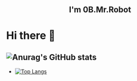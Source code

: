 <h2 align = "center"> I'm  0B.Mr.Robot </h2>

<!--
**0bRobot/0bRobot** is a ✨ _special_ ✨ repository because its `README.md` (this file) appears on your GitHub profile.

Here are some ideas to get you started:

- 🔭 I’m currently working on ...
- 🌱 I’m currently learning ...
- 👯 I’m looking to collaborate on ...
- 🤔 I’m looking for help with ...
- 💬 Ask me about ...
- 📫 How to reach me: ...
- 😄 Pronouns: ...
- ⚡ Fun fact: ...
-->
# Hi there 👋

![Anurag's GitHub stats](https://github-readme-stats.vercel.app/api?username=0bRobot&show_icons=true&theme=tokyonight) 
---
- [![Top Langs](https://github-readme-stats.vercel.app/api/top-langs/?username=0bRobot&langs_count=8)](https://github.com/anuraghazra/github-readme-stats)
